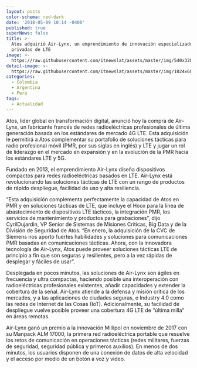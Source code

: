 ```yaml
---
layout: posts
color-schema: red-dark
date: '2018-05-09 10:14 -0400'
published: true
superNews: false
title: >-
  Atos adquirió Air-Lynx, un emprendimiento de innovación especializado en redes
  privadas de LTE
image: >-
  https://raw.githubusercontent.com/itnewslat/assets/master/img/540x320/Firma-p.jpg
detail-image: >-
  https://raw.githubusercontent.com/itnewslat/assets/master/img/1024x680/Firma-g.jpg
categories:
  - Colombia
  - Argentina
  - Perú
tags:
  - Actualidad
---
```

Atos, líder global en transformación digital, anunció hoy la compra de Air-Lynx, un fabricante francés de redes radioeléctricas profesionales de última generación basada en los estándares de mercado 4G LTE. Esta adquisición le permitirá a Atos complementar su portafolio de soluciones tácticas para radio profesional móvil (PMR, por sus siglas en inglés) y LTE y jugar un rol de liderazgo en el mercado en expansión y en la evolución de la PMR hacia los estándares LTE y 5G.

Fundado en 2013, el emprendimiento Air-Lynx diseña dispositivos compactos para redes radioeléctricas basados en LTE. Air-Lynx está revolucionando las soluciones tácticas de LTE con un rango de productos de rápido despliegue, facilidad de uso y alta resiliencia. 

“Esta adquisición complementa perfectamente la capacidad de Atos en PMR y en soluciones tácticas de LTE, que incluye el Hoox para la línea de abastecimiento de dispositivos LTE tácticos, la integración PMR, los servicios de mantenimiento y productos para grabaciones”, dijo CyrilDujardin, VP Senior de Sistemas de Misiones Críticas, Big Data y de la División de Seguridad de Atos. “En enero, la adquisición de la CVC de Siemens nos aportó fuertes habilidades y soluciones para comunicaciones PMR basadas en comunicaciones tácticas. Ahora, con la innovadora tecnología de Air-Lynx, Atos puede proveer soluciones tácticas LTE de principio a fin que son seguras y resilientes, pero a la vez rápidas de desplegar y fáciles de usar”.  

Desplegada en pocos minutos, las soluciones de Air-Lynx son ágiles en frecuencia y ultra compactas, haciendo posible una interoperación con radioeléctricas profesionales existentes, añadir capacidades y extender la cobertura de la señal. Air-Lynx atiende a la defensa y misión crítica de los mercados, y a las aplicaciones de ciudades seguras, e Industry 4.0 como las redes de Internet de las Cosas (IoT). Adicionalmente, su facilidad de despliegue vuelve posible proveer una cobertura 4G LTE de “última milla” en áreas remotas.

Air-Lynx ganó un premio a la innovación Millipol en noviembre de 2017 con su Manpack ALM 17000, la primera red radioeléctrica portable que resuelve los retos de comunicación en operaciones tácticas (redes militares, fuerzas de seguridad, seguridad pública y primeros auxilios). En menos de dos minutos, los usuarios disponen de una conexión de datos de alta velocidad y el acceso por medio de un botón a voz y video.

